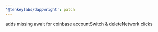 ```yaml
---
'@tenkeylabs/dappwright': patch
---
```


adds missing await for coinbase accountSwitch & deleteNetwork clicks
